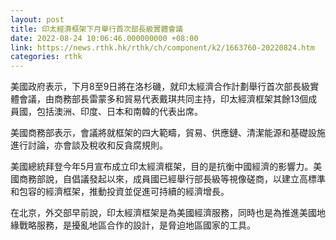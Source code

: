 ```yaml
---
layout: post
title: 印太經濟框架下月舉行首次部長級實體會議
date: 2022-08-24 10:06:46.000000000 +08:00
link: https://news.rthk.hk/rthk/ch/component/k2/1663760-20220824.htm
categories: rthk
---
```


美國政府表示，下月8至9日將在洛杉磯，就印太經濟合作計劃舉行首次部長級實體會議，由商務部長雷蒙多和貿易代表戴琪共同主持，印太經濟框架其餘13個成員國，包括澳洲、印度、日本和南韓的代表出席。

美國商務部表示，會議將就框架的四大範疇，貿易、供應鏈、清潔能源和基礎設施進行討論，亦會談及稅收和反貪腐規則。

美國總統拜登今年5月宣布成立印太經濟框架，目的是抗衡中國經濟的影響力。美國商務部說，自倡議發起以來，成員國已經舉行部長級等視像磋商，以建立高標準和包容的經濟框架，推動投資並促進可持續的經濟增長。

在北京，外交部早前說，印太經濟框架是為美國經濟服務，同時也是為推進美國地緣戰略服務，是擾亂地區合作的設計，是脅迫地區國家的工具。
